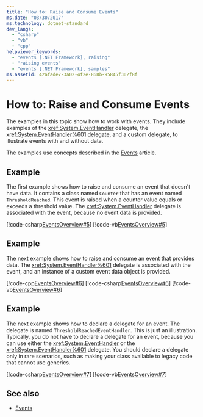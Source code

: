 ```yaml
---
title: "How to: Raise and Consume Events"
ms.date: "03/30/2017"
ms.technology: dotnet-standard
dev_langs: 
  - "csharp"
  - "vb"
  - "cpp"
helpviewer_keywords: 
  - "events [.NET Framework], raising"
  - "raising events"
  - "events [.NET Framework], samples"
ms.assetid: 42afade7-3a02-4f2e-868b-95845f302f8f
---
```

# How to: Raise and Consume Events
The examples in this topic show how to work with events. They include examples of the <xref:System.EventHandler> delegate, the <xref:System.EventHandler%601> delegate, and a custom delegate, to illustrate events with and without data.  
  
 The examples use concepts described in the [Events](../../../docs/standard/events/index.md) article.  
  
## Example  
 The first example shows how to raise and consume an event that doesn't have data. It contains a class named `Counter` that has an event named `ThresholdReached`. This event is raised when a counter value equals or exceeds a threshold value. The <xref:System.EventHandler> delegate is associated with the event, because no event data is provided.  
  
 [!code-csharp[EventsOverview#5](../../../samples/snippets/csharp/VS_Snippets_CLR/eventsoverview/cs/programnodata.cs#5)]
 [!code-vb[EventsOverview#5](../../../samples/snippets/visualbasic/VS_Snippets_CLR/eventsoverview/vb/module1nodata.vb#5)]  
  
## Example  
 The next example shows how to raise and consume an event that provides data. The <xref:System.EventHandler%601> delegate is associated with the event, and an instance of a custom event data object is provided.  
  
 [!code-cpp[EventsOverview#6](../../../samples/snippets/cpp/VS_Snippets_CLR/eventsoverview/cpp/programwithdata.cpp#6)]
 [!code-csharp[EventsOverview#6](../../../samples/snippets/csharp/VS_Snippets_CLR/eventsoverview/cs/programwithdata.cs#6)]
 [!code-vb[EventsOverview#6](../../../samples/snippets/visualbasic/VS_Snippets_CLR/eventsoverview/vb/module1withdata.vb#6)]  
  
## Example  
 The next example shows how to declare a delegate for an event. The delegate is named `ThresholdReachedEventHandler`. This is just an illustration. Typically, you do not have to declare a delegate for an event, because you can use either the <xref:System.EventHandler> or the <xref:System.EventHandler%601> delegate. You should declare a delegate only in rare scenarios, such as making your class available to legacy code that cannot use generics.  
  
 [!code-csharp[EventsOverview#7](../../../samples/snippets/csharp/VS_Snippets_CLR/eventsoverview/cs/programwithdelegate.cs#7)]
 [!code-vb[EventsOverview#7](../../../samples/snippets/visualbasic/VS_Snippets_CLR/eventsoverview/vb/module1withdelegate.vb#7)]  
  
## See also

- [Events](../../../docs/standard/events/index.md)
